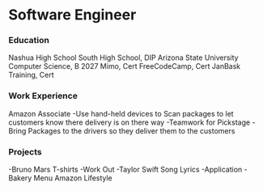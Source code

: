# Software Engineer

### Education
Nashua High School South
High School, DIP
Arizona State University
Computer Science, B
2027
Mimo, Cert
FreeCodeCamp, Cert
JanBask Training, Cert

### Work Experience
Amazon Associate
-Use hand-held devices to Scan packages to let customers know there delivery is on there way
-Teamwork for Pickstage
-Bring Packages to the drivers so they deliver them to the customers

### Projects
-Bruno Mars T-shirts
-Work Out 
-Taylor Swift Song Lyrics 
-Application 
-Bakery Menu 
Amazon Lifestyle
